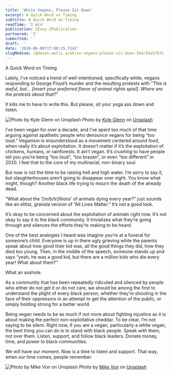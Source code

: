 ```yaml
---
title: 'White Vegans, Please Sit Down'
excerpt: A Quick Word on Timing
subtitle: A Quick Word on Timing
readTime: '2 min'
publication: 2Easy 2Publication
partnered: '1'
submitted: ''
draft: ''
date: '2020-06-06T17:00:25.724Z'
slugMedium: /@devon.wells.a/white-vegans-please-sit-down-3b4c93a5f631
---
```


A Quick Word on Timing

Lately, I’ve noticed a trend of well-intentioned, specifically white, vegans responding to George Floyd’s murder and the resulting protests with “_This is awful, but… \[insert your preferred flavor of animal rights spiel\]. Where are the protests about that?_”

It kills me to have to write this. But please, sit your yoga ass down and listen.

![Photo by [Kyle Glenn](https://unsplash.com/@kylejglenn?utm_source=medium&utm_medium=referral) on [Unsplash](https://unsplash.com?utm_source=medium&utm_medium=referral)](https://cdn-images-1.medium.com/max/800/0*JghnVDm7LC4DkUJt)
Photo by [Kyle Glenn](https://unsplash.com/@kylejglenn?utm_source=medium&utm_medium=referral) on [Unsplash](https://unsplash.com?utm_source=medium&utm_medium=referral)

I’ve been vegan for over a decade, and I’ve spent too much of that time arguing against apathetic people who denounce vegans for being “too loud.” Veganism is misunderstood as a movement centered around food, when really it’s about exploitation. It doesn’t matter if it’s the exploitation of chickens, humans, or rainforests. It ain’t vegan. It’s _crushing_ to have people tell you you’re being “too loud”, “too brazen”, or even “too different” in 2020. I feel that to the core of my multiracial, non-binary soul.

But now is not the time to be raising hell and high water. I’m sorry to say it, but slaughterhouses aren’t going to disappear over night. You know what might, though? Another black life trying to mourn the death of the already dead.

“What about the ‘\[m/b/tr\]illions’ of animals dying every year?” just sounds like an elitist, granola version of “All Lives Matter.” It’s not a good look.

It’s okay to be concerned about the exploitation of animals right now. It’s not okay to say it to the black community. It trivializes what they’re going through and silences the efforts they’re making to be heard.

One of the best analogies I heard was imagine you’re at a funeral for someone’s child. Everyone is up in there ugly grieving while the parents speak about how good their kid was, all the good things they did, how they died too young. Then, in the middle of the speech, someone stands up and says “yeah, he was a good kid, but there are a million kids who die every year! What about them?”

What an asshole.

As a community that has been repeatedly ridiculed and silenced by people who either do not get it or do not care, we should be among the first to understand the plight of every black person, whether they’re shouting in the face of their oppressors in an attempt to get the attention of the public, or simply holding strong for a better world.

Being vegan needs to be as much if not more about fighting injustice as it is about making the perfect non-exploitative cheddar. To be clear, I’m not saying to be silent. Right now, if you are a vegan, particularly a white vegan, the best thing you can do is to stand with black people. Speak with them, not over them. Listen, support, and follow black leaders. Donate money, time, and power to black communities.

We will have our moment. Now is a time to listen and support. That way, when our time comes, people remember.

![Photo by [Mike Von](https://unsplash.com/@thevoncomplex?utm_source=medium&utm_medium=referral) on [Unsplash](https://unsplash.com?utm_source=medium&utm_medium=referral)](https://cdn-images-1.medium.com/max/800/0*09Ww6msVa-QDSlaR)
Photo by [Mike Von](https://unsplash.com/@thevoncomplex?utm_source=medium&utm_medium=referral) on [Unsplash](https://unsplash.com?utm_source=medium&utm_medium=referral)